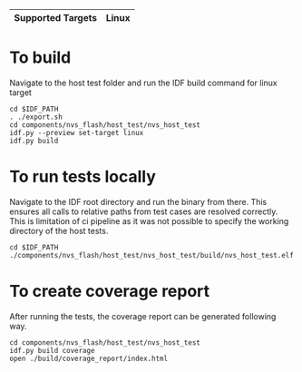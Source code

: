 | Supported Targets | Linux |
| ----------------- | ----- |

# To build 
Navigate to the host test folder and run the IDF build command for linux target

```
cd $IDF_PATH
. ./export.sh
cd components/nvs_flash/host_test/nvs_host_test
idf.py --preview set-target linux
idf.py build
```

# To run tests locally
Navigate to the IDF root directory and run the binary from there. This ensures all calls to relative paths from test cases are resolved correctly.
This is limitation of ci pipeline as it was not possible to specify the working directory of the host tests.

```
cd $IDF_PATH
./components/nvs_flash/host_test/nvs_host_test/build/nvs_host_test.elf
```

# To create coverage report
After running the tests, the coverage report can be generated following way.

```
cd components/nvs_flash/host_test/nvs_host_test
idf.py build coverage
open ./build/coverage_report/index.html
```